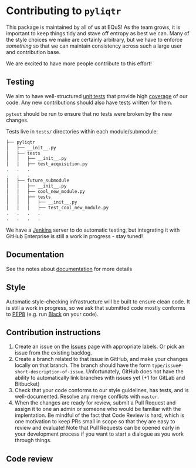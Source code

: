 # Contributing to `pyliqtr`

This package is maintained by all of us at EQuS!
As the team grows, it is important to keep things tidy and stave off entropy as best we can.
Many of the style choices we make are certainly arbitrary, but we have to enforce *something* so that we can maintain consistency across such a large user and contribution base.

We are excited to have more people contribute to this effort!


## Testing

We aim to have well-structured [unit tests](https://docs.pytest.org/en/latest/)
that provide high [coverage](https://en.wikipedia.org/wiki/Code_coverage) 
of  our code.
Any new contributions should also have tests written for them.

`pytest` should be run to ensure that no tests were broken by the new changes.

Tests live in `tests/` directories within each module/submodule:
```bash
├── pyliqtr
│   ├── __init__.py
│   ├── tests
│   │   ├── __init__.py
│   │   ├── test_acquisition.py
.   .   .
.   .   .
│   ├── future_submodule
│   │   ├── __init__.py
│   │   ├── cool_new_module.py
│   │   ├── tests
│   │   │   ├── __init__.py
│   │   │   ├── test_cool_new_module.py
.   .   .   .
.   .   .   .
```

We have a [Jenkins](https://www.jenkins.io/) server to do automatic testing, but integrating it with GitHub Enterprise is still a work in progress - stay tuned!

## Documentation

See the notes about [documentation](document.md) for more details


## Style

Automatic style-checking infrastructure will be built to ensure clean code.
It is still a work in progress, so we ask that submitted code mostly conforms to [PEP8](https://www.python.org/dev/peps/pep-0008/) (e.g. run [Black](https://github.com/ambv/black) on your code).


## Contribution instructions

1. Create an issue on the [Issues](https://github.com/isi-usc-edu/pyLIQTR/issues) page
    with appropriate labels. 
    Or pick an issue from the existing backlog.
2. Create a branch related to that issue in GitHub, and make your changes locally on that branch.
    The branch should have the form `type/issue#-short-description-of-issue`.
    Unfortunately, GitHub does not have the ability to automatically link branches with issues yet (+1 for GitLab and Bitbucket)
3. Check that your code conforms to our style guidelines, has tests, and is well-documented.
    Resolve any merge conflicts with `master`.
4. When the changes are ready for review, submit a Pull Request and assign
    it to one an admin or someone who would be familiar with the implentation.
    Be mindful of the fact that Code Review is hard, which is one motivation to keep PRs small in scope so that they are easy to review and evaluate!
    Note that Pull Requests can be opened early in your development process if
    you want to start a dialogue as you work through things.


## Code review
